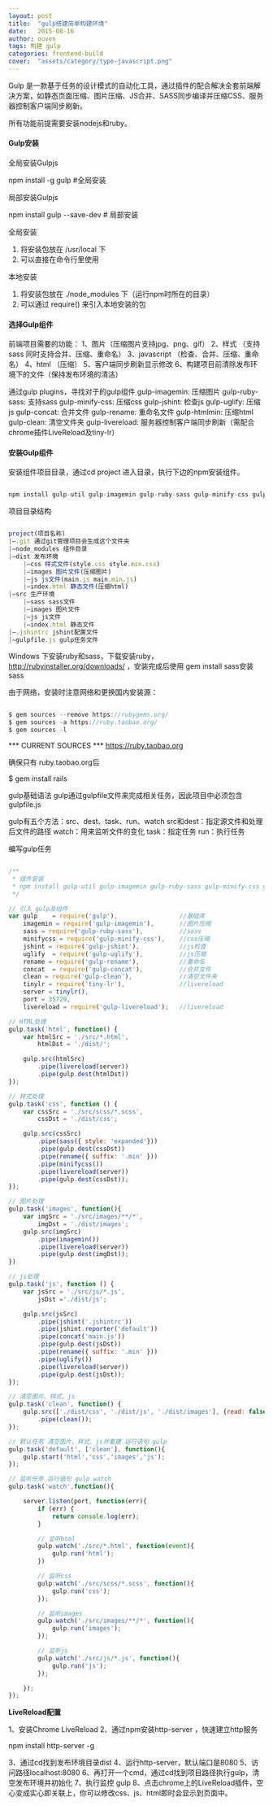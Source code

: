 ```yaml
---
layout: post
title:  "gulp搭建简单构建环境"
date:   2015-08-16
author: ouven
tags: 构建 gulp
categories: frontend-build
cover:  "assets/category/type-javascript.png"
---
```



Gulp 是一款基于任务的设计模式的自动化工具，通过插件的配合解决全套前端解决方案，如静态页面压缩、图片压缩、JS合并、SASS同步编译并压缩CSS、服务器控制客户端同步刷新。

所有功能前提需要安装nodejs和ruby。

#### Gulp安装

全局安装Gulpjs

  npm install -g gulp  #全局安装
  
局部安装Gulpjs

  npm install gulp --save-dev # 局部安装

全局安装
1. 将安装包放在 /usr/local 下
2. 可以直接在命令行里使用

本地安装
1. 将安装包放在 ./node_modules 下（运行npm时所在的目录）
2. 可以通过 require() 来引入本地安装的包

#### 选择Gulp组件

前端项目需要的功能：
1、图片（压缩图片支持jpg、png、gif）
2、样式 （支持sass 同时支持合并、压缩、重命名）
3、javascript （检查、合并、压缩、重命名）
4、html （压缩）
5、客户端同步刷新显示修改
6、构建项目前清除发布环境下的文件（保持发布环境的清洁）

通过gulp plugins，寻找对于的gulp组件
gulp-imagemin: 压缩图片
gulp-ruby-sass: 支持sass
gulp-minify-css: 压缩css
gulp-jshint: 检查js
gulp-uglify: 压缩js
gulp-concat: 合并文件
gulp-rename: 重命名文件
gulp-htmlmin: 压缩html
gulp-clean: 清空文件夹
gulp-livereload: 服务器控制客户端同步刷新（需配合chrome插件LiveReload及tiny-lr）

#### 安装Gulp组件

安装组件项目目录，通过cd project 进入目录，执行下边的npm安装组件。

```javascript

npm install gulp-util gulp-imagemin gulp-ruby-sass gulp-minify-css gulp-jshint gulp-uglify gulp-rename gulp-concat gulp-clean gulp-livereload tiny-lr --save-dev

```

项目目录结构

```javascript

project(项目名称)
|–.git 通过git管理项目会生成这个文件夹
|–node_modules 组件目录
|–dist 发布环境
    |–css 样式文件(style.css style.min.css)
    |–images 图片文件(压缩图片)
    |–js js文件(main.js main.min.js)
    |–index.html 静态文件(压缩html)
|–src 生产环境
    |–sass sass文件
    |–images 图片文件
    |–js js文件
    |–index.html 静态文件
|–.jshintrc jshint配置文件
|–gulpfile.js gulp任务文件

```

Windows 下安装ruby和sass，下载安装ruby，http://rubyinstaller.org/downloads/ ，安装完成后使用 gem install sass安装sass

由于网络，安装时注意网络和更换国内安装源：

```javascript

$ gem sources --remove https://rubygems.org/
$ gem sources -a https://ruby.taobao.org/
$ gem sources -l
```

*** CURRENT SOURCES ***
https://ruby.taobao.org

确保只有 ruby.taobao.org后

  $ gem install rails

gulp基础语法
gulp通过gulpfile文件来完成相关任务，因此项目中必须包含gulpfile.js

gulp有五个方法：src、dest、task、run、watch
src和dest：指定源文件和处理后文件的路径
watch：用来监听文件的变化
task：指定任务
run：执行任务

编写gulp任务

```javascript

/**
 * 组件安装
 * npm install gulp-util gulp-imagemin gulp-ruby-sass gulp-minify-css gulp-jshint gulp-uglify gulp-rename gulp-concat gulp-clean gulp-livereload tiny-lr --save-dev
 */

// 引入 gulp及组件
var gulp    = require('gulp'),                 //基础库
    imagemin = require('gulp-imagemin'),       //图片压缩
    sass = require('gulp-ruby-sass'),          //sass
    minifycss = require('gulp-minify-css'),    //css压缩
    jshint = require('gulp-jshint'),           //js检查
    uglify  = require('gulp-uglify'),          //js压缩
    rename = require('gulp-rename'),           //重命名
    concat  = require('gulp-concat'),          //合并文件
    clean = require('gulp-clean'),             //清空文件夹
    tinylr = require('tiny-lr'),               //livereload
    server = tinylr(),
    port = 35729,
    livereload = require('gulp-livereload');   //livereload

// HTML处理
gulp.task('html', function() {
    var htmlSrc = './src/*.html',
        htmlDst = './dist/';

    gulp.src(htmlSrc)
        .pipe(livereload(server))
        .pipe(gulp.dest(htmlDst))
});

// 样式处理
gulp.task('css', function () {
    var cssSrc = './src/scss/*.scss',
        cssDst = './dist/css';

    gulp.src(cssSrc)
        .pipe(sass({ style: 'expanded'}))
        .pipe(gulp.dest(cssDst))
        .pipe(rename({ suffix: '.min' }))
        .pipe(minifycss())
        .pipe(livereload(server))
        .pipe(gulp.dest(cssDst));
});

// 图片处理
gulp.task('images', function(){
    var imgSrc = './src/images/**/*',
        imgDst = './dist/images';
    gulp.src(imgSrc)
        .pipe(imagemin())
        .pipe(livereload(server))
        .pipe(gulp.dest(imgDst));
})

// js处理
gulp.task('js', function () {
    var jsSrc = './src/js/*.js',
        jsDst ='./dist/js';

    gulp.src(jsSrc)
        .pipe(jshint('.jshintrc'))
        .pipe(jshint.reporter('default'))
        .pipe(concat('main.js'))
        .pipe(gulp.dest(jsDst))
        .pipe(rename({ suffix: '.min' }))
        .pipe(uglify())
        .pipe(livereload(server))
        .pipe(gulp.dest(jsDst));
});

// 清空图片、样式、js
gulp.task('clean', function() {
    gulp.src(['./dist/css', './dist/js', './dist/images'], {read: false})
        .pipe(clean());
});

// 默认任务 清空图片、样式、js并重建 运行语句 gulp
gulp.task('default', ['clean'], function(){
    gulp.start('html','css','images','js');
});

// 监听任务 运行语句 gulp watch
gulp.task('watch',function(){

    server.listen(port, function(err){
        if (err) {
            return console.log(err);
        }

        // 监听html
        gulp.watch('./src/*.html', function(event){
            gulp.run('html');
        })

        // 监听css
        gulp.watch('./src/scss/*.scss', function(){
            gulp.run('css');
        });

        // 监听images
        gulp.watch('./src/images/**/*', function(){
            gulp.run('images');
        });

        // 监听js
        gulp.watch('./src/js/*.js', function(){
            gulp.run('js');
        });

    });
});

```

__LiveReload配置__

1、安装Chrome LiveReload
2、通过npm安装http-server ，快速建立http服务

  npm install http-server -g
  
3、通过cd找到发布环境目录dist
4、运行http-server，默认端口是8080
5、访问路径localhost:8080
6、再打开一个cmd，通过cd找到项目路径执行gulp，清空发布环境并初始化
7、执行监控 gulp
8、点击chrome上的LiveReload插件，空心变成实心即关联上，你可以修改css、js、html即时会显示到页面中。




 

